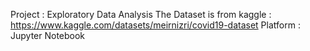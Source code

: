 Project :
       Exploratory Data Analysis
        The Dataset is from kaggle : https://www.kaggle.com/datasets/meirnizri/covid19-dataset
        Platform : Jupyter Notebook
